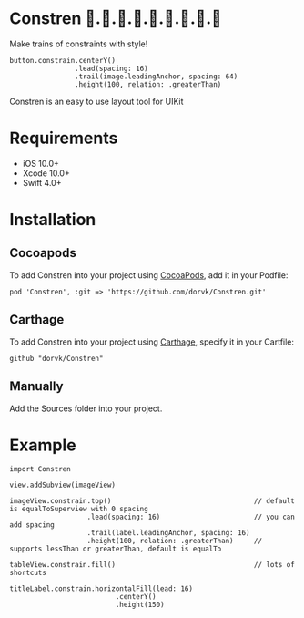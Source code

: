 # Constren 🚂.🚃.🚋.🚃.🚋.🚃.🚋.🚃.🚋
Make trains of constraints with style!

    button.constrain.centerY()
                    .lead(spacing: 16)
                    .trail(image.leadingAnchor, spacing: 64)
                    .height(100, relation: .greaterThan)
                       
Constren is an easy to use layout tool for UIKit

# Requirements

- iOS 10.0+
- Xcode 10.0+
- Swift 4.0+
                   
# Installation

## Cocoapods

To add Constren into your project using [CocoaPods](https://cocoapods.org/), add it in your Podfile:

    pod 'Constren', :git => 'https://github.com/dorvk/Constren.git'
    
## Carthage

To add Constren into your project using [Carthage](https://github.com/Carthage/Carthage), specify it in your Cartfile:

    github "dorvk/Constren"
    
## Manually

Add the Sources folder into your project.

# Example

    import Constren
    
    view.addSubview(imageView)

    imageView.constrain.top()                                   // default is equalToSuperview with 0 spacing
                       .lead(spacing: 16)                       // you can add spacing
                       .trail(label.leadingAnchor, spacing: 16) 
                       .height(100, relation: .greaterThan)     // supports lessThan or greaterThan, default is equalTo
                       
    tableView.constrain.fill()                                  // lots of shortcuts
    
    titleLabel.constrain.horizontalFill(lead: 16)
                              .centerY()
                              .height(150)


